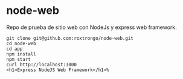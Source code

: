 # node-web
Repo de prueba de sitio web con NodeJs y express web framework.



```
git clone git@github.com:roxtrongo/node-web.git
cd node-web
cd app
npm install
npm start
curl http://localhost:3000
<h1>Express NodeJS Web Framework</h1>%
```